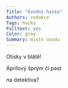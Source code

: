 ```yaml
---
Title: "Úvodní haiku"
Authors: redakce
Tags: haiku
Fulltext: yes
Color: gray
Summary: místo úvodu
---
```

Otisky v blátě!

Aprílový šprým či past

na detektiva?